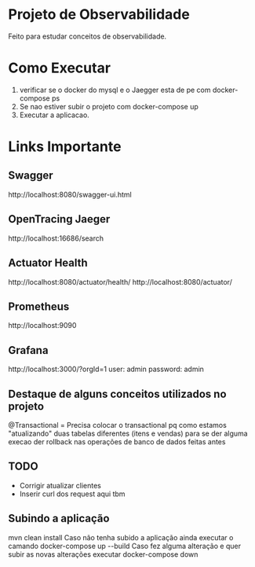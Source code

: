 # Projeto de Observabilidade
Feito para estudar conceitos de observabilidade.

# Como Executar
1) verificar se o docker do mysql e o Jaegger esta de pe com docker-compose ps
2) Se nao estiver subir o projeto com docker-compose up
3) Executar a aplicacao.

# Links Importante
## Swagger
http://localhost:8080/swagger-ui.html
## OpenTracing Jaeger
http://localhost:16686/search
## Actuator Health
http://localhost:8080/actuator/health/
http://localhost:8080/actuator/

## Prometheus
http://localhost:9090

## Grafana
http://localhost:3000/?orgId=1
user: admin
password: admin

## Destaque de alguns conceitos utilizados no projeto

@Transactional = Precisa colocar o transactional pq como estamos "atualizando" duas tabelas diferentes (itens e vendas)
para se der alguma execao der rollback nas operações de banco de dados feitas antes 

## TODO
- Corrigir atualizar clientes
- Inserir curl dos request aqui tbm


## Subindo a aplicação
mvn clean install
Caso não tenha subido a aplicação ainda executar o camando docker-compose up --build
Caso fez alguma alteração e quer subir as novas alterações executar docker-compose down 